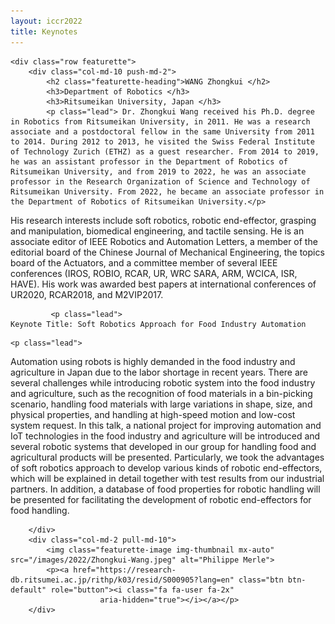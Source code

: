 ```yaml
---
layout: iccr2022
title: Keynotes
---
```


<div class="container marketing">

    <div class="row featurette">
        <div class="col-md-10 push-md-2">
            <h2 class="featurette-heading">WANG Zhongkui </h2>
            <h3>Department of Robotics </h3>
            <h3>Ritsumeikan University, Japan </h3>
            <p class="lead"> Dr. Zhongkui Wang received his Ph.D. degree in Robotics from Ritsumeikan University, in 2011. He was a research associate and a postdoctoral fellow in the same University from 2011 to 2014. During 2012 to 2013, he visited the Swiss Federal Institute of Technology Zurich (ETHZ) as a guest researcher. From 2014 to 2019, he was an assistant professor in the Department of Robotics of Ritsumeikan University, and from 2019 to 2022, he was an associate professor in the Research Organization of Science and Technology of Ritsumeikan University. From 2022, he became an associate professor in the Department of Robotics of Ritsumeikan University.</p>

<p class="lead">
His research interests include soft robotics, robotic end-effector, grasping and manipulation, biomedical engineering, and tactile sensing. He is an associate editor of IEEE Robotics and Automation Letters, a member of the editorial board of the Chinese Journal of Mechanical Engineering, the topics board of the Actuators, and a committee member of several IEEE conferences (IROS, ROBIO, RCAR, UR, WRC SARA, ARM, WCICA, ISR, HAVE). His work was awarded best papers at international conferences of UR2020, RCAR2018, and M2VIP2017.
            </p>

             <p class="lead">
    Keynote Title: Soft Robotics Approach for Food Industry Automation

</p> 

    <p class="lead">
Automation using robots is highly demanded in the food industry and agriculture in Japan due to the labor shortage in recent years. There are several challenges while introducing robotic system into the food industry and agriculture, such as the recognition of food materials in a bin-picking scenario, handling food materials with large variations in shape, size, and physical properties, and handling at high-speed motion and low-cost system request. In this talk, a national project for improving automation and IoT technologies in the food industry and agriculture will be introduced and several robotic systems that developed in our group for handling food and agricultural products will be presented. Particularly, we took the advantages of soft robotics approach to develop various kinds of robotic end-effectors, which will be explained in detail together with test results from our industrial partners. In addition, a database of food properties for robotic handling will be presented for facilitating the development of robotic end-effectors for food handling.


</p>    

        </div>
        <div class="col-md-2 pull-md-10">
            <img class="featurette-image img-thumbnail mx-auto" src="/images/2022/Zhongkui-Wang.jpeg" alt="Philippe Merle">
            <p><a href="https://research-db.ritsumei.ac.jp/rithp/k03/resid/S000905?lang=en" class="btn btn-default" role="button"><i class="fa fa-user fa-2x"
                        aria-hidden="true"></i></a></p>
        </div>

   

</div>

